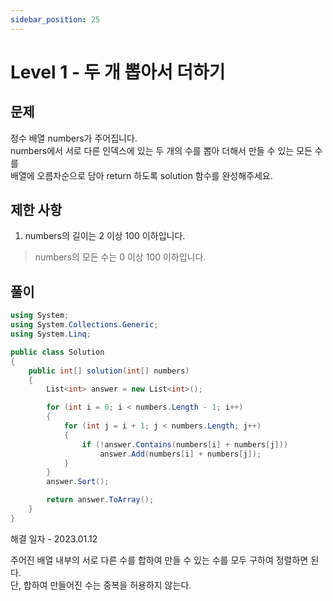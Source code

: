 ```yaml
---
sidebar_position: 25
---
```


# Level 1 - 두 개 뽑아서 더하기

## 문제

정수 배열 numbers가 주어집니다. <br/>
numbers에서 서로 다른 인덱스에 있는 두 개의 수를 뽑아 더해서 만들 수 있는 모든 수를 <br/>
배열에 오름차순으로 담아 return 하도록 solution 함수를 완성해주세요.

## 제한 사항

1. numbers의 길이는 2 이상 100 이하입니다.
> numbers의 모든 수는 0 이상 100 이하입니다.

## 풀이

```c#
using System;
using System.Collections.Generic;
using System.Linq;

public class Solution
{
    public int[] solution(int[] numbers)
    {
        List<int> answer = new List<int>();

        for (int i = 0; i < numbers.Length - 1; i++)
        {
            for (int j = i + 1; j < numbers.Length; j++)
            {
                if (!answer.Contains(numbers[i] + numbers[j]))
                    answer.Add(numbers[i] + numbers[j]);
            }
        }
        answer.Sort();

        return answer.ToArray();
    }
}
```

해결 일자 - 2023.01.12

주어진 배열 내부의 서로 다른 수를 합하여 만들 수 있는 수를 모두 구하여 정렬하면 된다. <br/>
단, 합하여 만들어진 수는 중복을 허용하지 않는다.